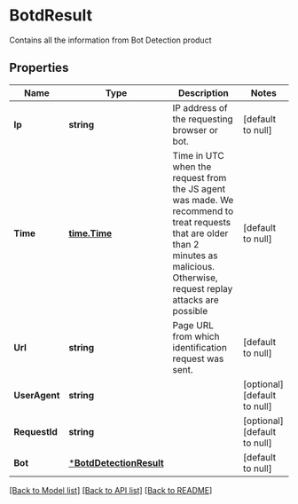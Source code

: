 # BotdResult
Contains all the information from Bot Detection product


## Properties
Name | Type | Description | Notes
------------ | ------------- | ------------- | -------------
**Ip** | **string** | IP address of the requesting browser or bot. | [default to null]
**Time** | [**time.Time**](time.Time.md) | Time in UTC when the request from the JS agent was made. We recommend to treat requests that are older than 2 minutes as malicious. Otherwise, request replay attacks are possible | [default to null]
**Url** | **string** | Page URL from which identification request was sent. | [default to null]
**UserAgent** | **string** |  | [optional] [default to null]
**RequestId** | **string** |  | [optional] [default to null]
**Bot** | [***BotdDetectionResult**](BotdDetectionResult.md) |  | [default to null]

[[Back to Model list]](../README.md#documentation-for-models) [[Back to API list]](../README.md#documentation-for-api-endpoints) [[Back to README]](../README.md)

